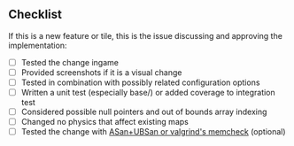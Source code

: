 <!-- What is the motivation for the changes of this pull request? -->

<!-- Note that builds and other checks will be run for your change. Don't feel intimidated by failures in some of the checks. If you can't resolve them yourself, experienced devs can also resolve them before merging your pull request. -->

## Checklist
<!-- Make sure to read CONTRIBUTING.md before creating a pull request -->

If this is a new feature or tile, this is
the issue discussing and approving the implementation: <!-- # replace issue here -->

- [ ] Tested the change ingame
- [ ] Provided screenshots if it is a visual change
- [ ] Tested in combination with possibly related configuration options
- [ ] Written a unit test (especially base/) or added coverage to integration test
- [ ] Considered possible null pointers and out of bounds array indexing
- [ ] Changed no physics that affect existing maps
- [ ] Tested the change with [ASan+UBSan or valgrind's memcheck](https://github.com/ddnet/ddnet/#using-addresssanitizer--undefinedbehavioursanitizer-or-valgrinds-memcheck) (optional)
